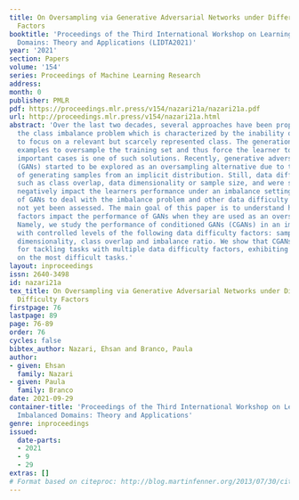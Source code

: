 ```yaml
---
title: On Oversampling via Generative Adversarial Networks under Different Data Difficulty
  Factors
booktitle: 'Proceedings of the Third International Workshop on Learning with Imbalanced
  Domains: Theory and Applications (LIDTA2021)'
year: '2021'
section: Papers
volume: '154'
series: Proceedings of Machine Learning Research
address:
month: 0
publisher: PMLR
pdf: https://proceedings.mlr.press/v154/nazari21a/nazari21a.pdf
url: http://proceedings.mlr.press/v154/nazari21a.html
abstract: 'Over the last two decades, several approaches have been proposed to tackle
  the class imbalance problem which is characterized by the inability of a learner
  to focus on a relevant but scarcely represented class. The generation of synthetic
  examples to oversample the training set and thus force the learner to focus on the
  important cases is one of such solutions. Recently, generative adversarial networks
  (GANs) started to be explored as an oversampling alternative due to their capability
  of generating samples from an implicit distribution. Still, data difficulty factors
  such as class overlap, data dimensionality or sample size, and were shown to also
  negatively impact the learners performance under an imbalance setting. The ability
  of GANs to deal with the imbalance problem and other data difficulty factors has
  not yet been assessed. The main goal of this paper is to understand how data difficulty
  factors impact the performance of GANs when they are used as an oversampling method.
  Namely, we study the performance of conditioned GANs (CGANs) in an image dataset
  with controlled levels of the following data difficulty factors: sample size, data
  dimensionality, class overlap and imbalance ratio. We show that CGANs are effective
  for tackling tasks with multiple data difficulty factors, exhibiting increased gains
  on the most difficult tasks.'
layout: inproceedings
issn: 2640-3498
id: nazari21a
tex_title: On Oversampling via Generative Adversarial Networks under Different Data
  Difficulty Factors
firstpage: 76
lastpage: 89
page: 76-89
order: 76
cycles: false
bibtex_author: Nazari, Ehsan and Branco, Paula
author:
- given: Ehsan
  family: Nazari
- given: Paula
  family: Branco
date: 2021-09-29
container-title: 'Proceedings of the Third International Workshop on Learning with
  Imbalanced Domains: Theory and Applications'
genre: inproceedings
issued:
  date-parts:
  - 2021
  - 9
  - 29
extras: []
# Format based on citeproc: http://blog.martinfenner.org/2013/07/30/citeproc-yaml-for-bibliographies/
---
```

